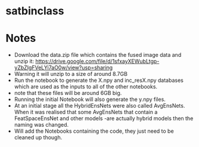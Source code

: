 # satbinclass
# Notes

- Download the data.zip file which contains the fused image data and unzip it: https://drive.google.com/file/d/1sfxayXEWubLtgp-yZbZIgFVeLYi7aO0w/view?usp=sharing 
- Warning it will unzip to a size of around 8.7GB
- Run the notebook to generate the X.npy and inc_resX.npy databases which are used as the inputs to all of the other notebooks.
- note that these files will be around 6GB big.
- Running the initial Notebook will also generate the y.npy files.
- At an initial stage all the HybridEnsNets were also called AvgEnsNets. When it was realised that some AvgEnsNets that contain a FeatSpaceEnsNet and other models      -are actually hybrid models then the naming was changed.
- Will add the Notebooks containing the code, they just need to be cleaned up though.
